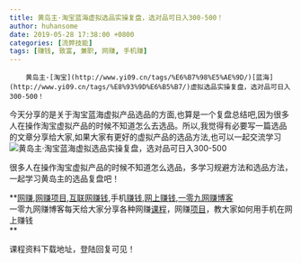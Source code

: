 ```yaml
---
title: 黄岛主·淘宝蓝海虚拟选品实操复盘，选对品可日入300-500！
author: huhansome
date: 2019-05-28 17:38:00 +0800
categories: [流弊技能]
tags: [赚钱, 致富, 兼职, 网赚, 手机赚]
---
```



        黄岛主·[淘宝](http://www.yi09.cn/tags/%E6%B7%98%E5%AE%9D/)[蓝海](http://www.yi09.cn/tags/%E8%93%9D%E6%B5%B7/)虚拟选品实操复盘，选对品可日入300-500！

今天分享的是关于淘宝蓝海虚拟产品选品的方面,也算是一个复盘总结吧,因为很多人在操作淘宝虚拟产品的时候不知道怎么去选品。所以,我觉得有必要写一篇选品的文章分享给大家,如果大家有更好的虚拟产品的选品方法,也可以一起交流学习![黄岛主·淘宝蓝海虚拟选品实操复盘，选对品可日入300-500](http://www.yi09.cn/zb_users/upload/2021/11/20211118205238163723995810631.jpeg)

很‮人多‬在操‮淘作‬宝虚拟产品的时‮不候‬知道怎么选‮，品‬多学习规避方‮和法‬选品方法，‮起一‬学习黄岛‮的主‬选品复盘吧！

  

**[网赚](http://www.yi09.cn/tags/%E7%BD%91%E8%B5%9A/),[网赚项目](http://www.yi09.cn/tags/%E7%BD%91%E8%B5%9A%E9%A1%B9%E7%9B%AE/),[互联网赚钱](http://www.yi09.cn/tags/%E4%BA%92%E8%81%94%E7%BD%91%E8%B5%9A%E9%92%B1/),手机[赚钱](http://www.yi09.cn/tags/%E8%B5%9A%E9%92%B1/),[网上赚钱](http://www.yi09.cn/tags/%E7%BD%91%E4%B8%8A%E8%B5%9A%E9%92%B1/),[一零九网赚博客](http://www.yi09.cn/tags/%E4%B8%80%E9%9B%B6%E4%B9%9D%E7%BD%91%E8%B5%9A%E5%8D%9A%E5%AE%A2/)  
一零九网赚博客每天给大家分享各种网赚[课程](http://www.yi09.cn/tags/%E8%AF%BE%E7%A8%8B/)，网赚[项目](http://www.yi09.cn/tags/%E9%A1%B9%E7%9B%AE/)，教大家如何用手机在网上赚钱  
**  
  
  

课程资料下载地址，登陆回复可见！

